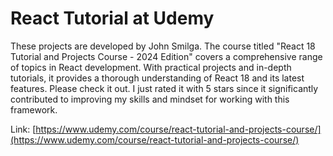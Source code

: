 # React Tutorial at Udemy

These projects are developed by John Smilga. The course titled "React 18 Tutorial and Projects Course - 2024 Edition" covers a comprehensive range of topics in React development. With practical projects and in-depth tutorials, it provides a thorough understanding of React 18 and its latest features. Please check it out. I just rated it with 5 stars since it significantly contributed to improving my skills and mindset for working with this framework.

Link: [https://www.udemy.com/course/react-tutorial-and-projects-course/](https://www.udemy.com/course/react-tutorial-and-projects-course/)
